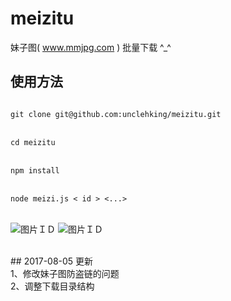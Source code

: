 # meizitu
妹子图( www.mmjpg.com ) 批量下载 ^_^

## 使用方法

<code>
git clone git@github.com:unclehking/meizitu.git  
</code>
<br />
<code>
cd meizitu  
</code>
<br />
<code>
npm install  
</code>
<br />
<code>
node meizi.js < id > <...>
</code>
<br />
  
![图片ＩＤ](http://hkingme.oss-cn-shenzhen.aliyuncs.com/github/001.png)
![图片ＩＤ](http://hkingme.oss-cn-shenzhen.aliyuncs.com/github/00２.png)

<br />
## 2017-08-05 更新 <br />
1、修改妹子图防盗链的问题 <br />
2、调整下载目录结构 <br />
